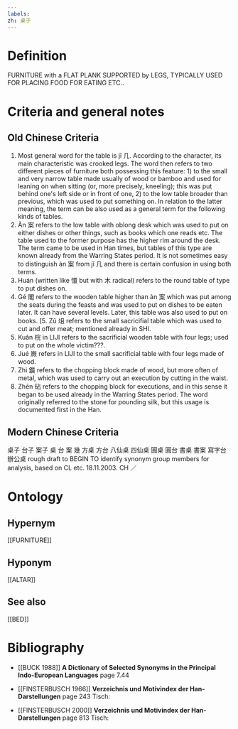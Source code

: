 ```yaml
---
labels: 
zh: 桌子
---
```


# Definition
FURNITURE with a FLAT PLANK SUPPORTED by LEGS, TYPICALLY USED FOR PLACING FOOD FOR EATING ETC..
# Criteria and general notes
## Old Chinese Criteria
1. Most general word for the table is jǐ 几. According to the character, its main characteristic was crooked legs. The word then refers to two different pieces of furniture both possessing this feature: 1) to the small and very narrow table made usually of wood or bamboo and used for leaning on when sitting (or, more precisely, kneeling); this was put behind one's left side or in front of one, 2) to the low table broader than previous, which was used to put something on. In relation to the latter meaning, the term can be also used as a general term for the following kinds of tables.
2. Àn 案 refers to the low table with oblong desk which was used to put on either dishes or other things, such as books which one reads etc. The table used to the former purpose has the higher rim around the desk. The term came to be used in Han times, but tables of this type are known already from the Warring States period. It is not sometimes easy to distinguish àn 案 from jǐ 几 and there is certain confusion in using both terms.
3. Huán (written like 懁 but with 木 radical) refers to the round table of type to put dishes on.
4. Gé 閣 refers to the wooden table higher than àn 案 which was put among the seats during the feasts and was used to put on dishes to be eaten later. It can have several levels. Later, this table was also used to put on books.
[5. Zǔ 俎 refers to the small sacricifial table which was used to cut and offer meat; mentioned already in SHI.
6. Kuǎn 梡 in LIJI refers to the sacrificial wooden table with four legs; used to put on the whole victim???.
7. Jué 嶡 refers in LIJI to the small sacrificial table with four legs made of wood.
8. Zhì 鑕 refers to the chopping block made of wood, but more often of metal, which was used to carry out an execution by cutting in the waist.
9. Zhēn 砧 refers to the chopping block for executions, and in this sense it began to be used already in the Warring States period. The word originally referred to the stone for pounding silk, but this usage is documented first in the Han.
## Modern Chinese Criteria
桌子
台子
案子
桌
台
案
幾
方桌
方台
八仙桌
四仙桌
圓桌
圓台
書桌
書案
寫字台
辦公桌
rough draft to BEGIN TO identify synonym group members for analysis, based on CL etc. 18.11.2003. CH ／
# Ontology

## Hypernym
[[FURNITURE]]
## Hyponym
[[ALTAR]]
## See also
[[BED]]
# Bibliography
- [[BUCK 1988]]
**A Dictionary of Selected Synonyms in the Principal Indo-European Languages** page 7.44

- [[FINSTERBUSCH 1966]]
**Verzeichnis und Motivindex der Han-Darstellungen** page 243
Tisch:
- [[FINSTERBUSCH 2000]]
**Verzeichnis und Motivindex der Han-Darstellungen** page 813
Tisch: